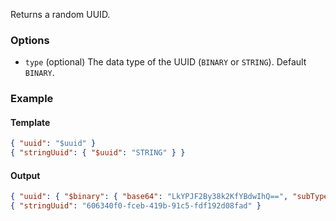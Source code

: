 Returns a random UUID.

### Options

- `type` (optional) The data type of the UUID (`BINARY` or `STRING`). Default `BINARY`.

### Example

#### Template
```json
{ "uuid": "$uuid" }
{ "stringUuid": { "$uuid": "STRING" } }
```
#### Output
```json
{ "uuid": { "$binary": { "base64": "LkYPJF2By38k2KfYBdwIhQ==", "subType": "04" } } }
{ "stringUuid": "606340f0-fceb-419b-91c5-fdf192d08fad" }
```
